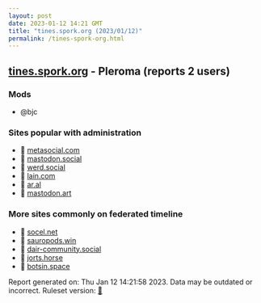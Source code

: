 ```yaml
---
layout: post
date: 2023-01-12 14:21 GMT
title: "tines.spork.org (2023/01/12)"
permalink: /tines-spork-org.html
---
```


## [tines.spork.org](https://tines.spork.org) - Pleroma (reports 2 users)

### Mods
 * @bjc

### Sites popular with administration

* 🐘 [metasocial.com](/metasocial-com.html)
* 🐘 [mastodon.social](/mastodon-social.html)
* 🐘 [werd.social](/werd-social.html)
* 🐘 [lain.com](/lain-com.html)
* 🐘 [ar.al](/ar-al.html)
* 🐘 [mastodon.art](/mastodon-art.html)

### More sites commonly on federated timeline

* 🐘 [socel.net](/socel-net.html)
* 🐘 [sauropods.win](/sauropods-win.html)
* 🐘 [dair-community.social](/dair-community-social.html)
* 🐘 [jorts.horse](/jorts-horse.html)
* 🐘 [botsin.space](/botsin-space.html)

Report generated on: Thu Jan 12 14:21:58 2023. Data may be outdated or incorrect.
Ruleset version: [🧁](/version-cupcake)
